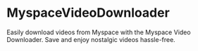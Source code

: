 # MyspaceVideoDownloader
Easily download videos from Myspace with the Myspace Video Downloader. Save and enjoy nostalgic videos hassle-free.

